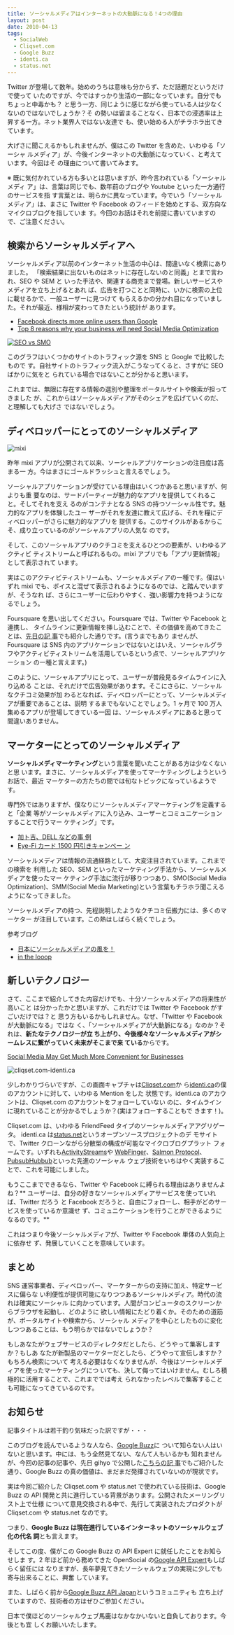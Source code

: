 ```yaml
---
title: ソーシャルメディアはインターネットの大動脈になる！4つの理由
layout: post
date: 2010-04-13
tags:
  - SocialWeb
  - Cliqset.com
  - Google Buzz
  - identi.ca
  - status.net
---
```

Twitter が登場して数年。始めのうちは意味も分からず、ただ話題だというだけで使って
いたのですが、今ではすっかり生活の一部になっています。自分でもちょっと中毒かも？
と思う一方、同じように感じながら使っている人は少なくないのではないでしょうか？そ
の勢いは留まることなく、日本での浸透率は上昇する一方。ネット業界人ではない友達で
も、使い始める人がチラホラ出てきています。

大げさに聞こえるかもしれませんが、僕はこの Twitter を含めた、いわゆる「ソーシャ
ルメディア」が、今後インターネットの大動脈になっていく、と考えています。今回はそ
の理由について書いてみます。

※ 既に気付かれている方も多いとは思いますが、昨今言われている「ソーシャルメディ
ア」は、言葉は同じでも、数年前のブログや Youtube といった一方通行のサービスを指
す言葉とは、明らかに異なっています。今でいう「ソーシャルメディア」は、まさに
Twitter や Facebook のフィードを始めとする、双方向なマイクロブログを指していま
す。今回のお話はそれを前提に書いていますので、ご注意ください。

## 検索からソーシャルメディアへ

ソーシャルメディア以前のインターネット生活の中心は、間違いなく検索にありました。
「検索結果に出ないものはネットに存在しないのと同義」とまで言われ、SEO や SEM と
いった手法や、関連する商売まで登場。新しいサービスやメディアを立ち上げるとあれ
ば、広告を打つことと同時に、いかに検索の上位に載せるかで、一般ユーザーに見つけて
もらえるかの分かれ目になっていました。それが最近、様相が変わってきたという統計が
あります。

* [Facebook directs more online users than
  Google](http://www.sfgate.com/cgi-bin/article.cgi?f=/c/a/2010/02/14/BUU51C0AMN.DTL)
* [Top 8 reasons why your business will need Social Media
  Optimization](http://blog.crosspollinate.org/top-8-reasons-why-your-business-will-need-soc)

[![](https://farm5.static.flickr.com/4068/4503441142_b009ce5cb2.jpg "SEO vs
SMO")](http://blog.crosspollinate.org/top-8-reasons-why-your-business-will-need-soc)

このグラフはいくつかのサイトのトラフィック源を SNS と Google で比較したもので
す。自社サイトのトラフィック流入がこうなってくると、さすがに SEO ばかりに気をと
られている場合ではないことが分かると思います。

これまでは、無限に存在する情報の選別や整理をポータルサイトや検索が担ってきました
が、これからはソーシャルメディアがそのシェアを広げていくのだ、と理解しても大げさ
ではないでしょう。

## ディベロッパーにとってのソーシャルメディア

![mixi](/images/2010/04/mixi.png)

昨年 mixi アプリが公開されて以来、ソーシャルアプリケーションの注目度は高まる一
方。今はまさにゴールドラッシュと言えるでしょう。

ソーシャルアプリケーションが受けている理由はいくつかあると思いますが、何よりも重
要なのは、サードパーティーが魅力的なアプリを提供してくれること。そしてそれを支え
るのがコンテナとなる SNS の持つソーシャル性です。魅力的なアプリを体験したユー
ザーがそれを友達に教えて広げる、それを糧にディベロッパーがさらに魅力的なアプリを
提供する。このサイクルがあるからこそ、成り立っているのがソーシャルアプリの人気な
のです。

そして、このソーシャルアプリのクチコミを支えるひとつの要素が、いわゆるアクティビ
ティストリームと呼ばれるもの。mixi アプリでも「アプリ更新情報」として表示されて
います。

実はこのアクティビティストリームも、ソーシャルメディアの一種です。僕はいずれ
mixi でも、ボイスと混ぜて表示されるようになるのでは、と踏んでいますが、そうなれ
ば、さらにユーザーに伝わりやすく、強い影響力を持つようになるでしょう。

Foursquare を思い出してください。Foursquare では、Twitter や Facebook と連携し、
タイムラインに更新情報を挿し込むことで、その価値を高めてきたことは、[先日の記
事](http://devlog.agektmr.com/archives/695)でも紹介した通りです。(言うまでもあり
ませんが、Foursquare は SNS 内のアプリケーションではないとはいえ、ソーシャルグラ
フやアクティビティストリームを活用しているという点で、ソーシャルアプリケーション
の一種と言えます。)

このように、ソーシャルアプリにとって、ユーザーが普段見るタイムラインに入り込める
ことは、それだけで広告効果があります。そこにさらに、ソーシャルなクチコミ効果が加
わるとなれば、ディベロッパーにとって、ソーシャルメディアが重要であることは、説明
するまでもないことでしょう。1 ヶ月で 100 万人集めるアプリが登場してきている一因
は、ソーシャルメディアにあると思って間違いありません。

## マーケターにとってのソーシャルメディア

**ソーシャルメディマーケティング**という言葉を聞いたことがある方は少なくないと思
います。まさに、ソーシャルメディアを使ってマーケティングしようというお話で、最近
マーケターの方たちの間では旬なトピックになっているようです。

専門外ではありますが、僕なりにソーシャルメディアマーケティングを定義すると「企業
等がソーシャルメディアに入り込み、ユーザーとコミュニケーションすることで行うマー
ケティング」です。

* [加ト吉、DELL などの事
  例](http://business.nikkeibp.co.jp/article/topics/20100121/212357/?P=1)
* [Eye-Fi カード 1500 円引きキャンペー
  ン](http://business.nikkeibp.co.jp/article/topics/20100121/212357/?P=1)

ソーシャルメディアは情報の流通経路として、大変注目されています。これまでの検索を
利用した SEO、SEM といったマーケティング手法から、ソーシャルメディアを使ったマー
ケティング手法に流行が移りつつあり、SMO(Social Media Optimization)、SMM(Social
Media Marketing)という言葉もチラホラ聞こえるようになってきました。

ソーシャルメディアの持つ、先程説明したようなクチコミ伝搬力には、多くのマーケター
が注目しています。この熱はしばらく続くでしょう。

参考ブログ

* [日本にソーシャルメディアの風を！](http://www.ikedahayato.com/)
* [in the looop](http://blogs.itmedia.co.jp/saito/)

## 新しいテクノロジー

さて、ここまで紹介してきた内容だけでも、十分ソーシャルメディアの将来性が高いこと
は分かったかと思いますが、これだけでは Twitter や Facebook がすごいだけでは？と
思う方もいるかもしれません。なぜ、「Twitter や Facebook が大動脈になる」ではな
く、「ソーシャルメディアが大動脈になる」なのか？それは、**新たなテクノロジーが立
ち上がり、今後様々なソーシャルメディアがシームレスに繋がっていく未来がそこまで来
ている**からです。

[Social Media May Get Much More Convenient for
Businesses](http://www.webpronews.com/topnews/2010/04/05/social-media-may-get-much-more-convenient-for-businesses)

![cliqset.com-identi.ca](/images/2010/04/d50f8d53bed8399f650724e67859655d.png)

少しわかりづらいですが、この画面キャプチャは[Cliqset.com](http://cliqset.com)か
ら[identi.ca](http://identi.ca)の僕のアカウントに対して、いわゆる Mention をした
状態です。identi.ca のアカウントは、Cliqset.com のアカウントをフォローしていない
のに、タイムラインに現れていることが分かるでしょうか？(実はフォローすることもで
きます！)。

Cliqset.com は、いわゆる FriendFeed タイプのソーシャルメディアアグリゲータ。
identi.ca は[status.net](http://status.net)というオープンソースプロジェクトのデ
モサイトで、Twitter クローンながら分散型の構成が可能なマイクロブログプラット
フォームです。いずれも[ActivityStreams](http://activitystrea.ms/)や
[WebFinger](http://webfinger.org/)、[Salmon
Protocol](http://www.salmon-protocol.org/)、
[PubsubHubbub](http://code.google.com/p/pubsubhubbub/)といった先進のソーシャル
ウェブ技術をいちはやく実装することで、これを可能にしました。

もうここまでできるなら、Twitter や Facebook に縛られる理由はありませんよね？**
ユーザーは、自分の好きなソーシャルメディアサービスを使っていれば、Twitter だろう
と Facebook だろうと、自由にフォローし、相手がどのサービスを使っているか意識せ
ず、コミュニケーションを行うことができるようになるのです。**

これはつまり今後ソーシャルメディアが、Twitter や Facebook 単体の人気向上に依存せ
ず、発展していくことを意味しています。

## まとめ

SNS 運営事業者、ディベロッパー、マーケターからの支持に加え、特定サービスに偏らな
い利便性が提供可能になりつつあるソーシャルメディア。時代の流れは確実にソーシャル
に向かっています。人間がコンピュータのスクリーンからブラウザを起動し、どのように
欲しい情報にたどり着くか。そのための道筋が、ポータルサイトや検索から、ソーシャル
メディアを中心としたものに変化しつつあることは、もう明らかではないでしょうか？

もしあなたがウェブサービスのディレクタだとしたら、どうやって集客しますか？もしあ
なたが新製品のマーケターだとしたら、どうやって宣伝しますか？もちろん検索について
考える必要はなくなりませんが、今後はソーシャルメディアを使ったマーケティングにつ
いても、決して侮ってはいけません。むしろ積極的に活用することで、これまででは考え
られなかったレベルで集客することも可能になってきているのです。

## お知らせ

記事タイトルは若干釣り気味だった訳ですが・・・

このブログを読んでいるような人なら、[Google Buzz](http://www.google.com/buzz/)に
ついて知らない人はいないと思います。中には、もう全然見てない、なんて人もいるかも
知れませんが、今回の記事の記事や、先日 gihyo で公開した[こちらの記
事](http://gihyo.jp/dev/column/01/social/2010/021201)でもご紹介した通り、Google
Buzz の真の価値は、まだまだ発揮されていないのが現状です。

実は今回ご紹介した Cliqset.com や status.net で使われている技術は、Google Buzz
の API 開発と共に進行している背景があります。公開されたメーリングリスト上で仕様
について意見交換される中で、先行して実装されたプロダクトが Cliqset.com や
status.net なのです。

つまり、**Google Buzz は現在進行しているインターネットのソーシャルウェブ化の代名
詞**とも言えます。

そしてこの度、僕がこの Google Buzz の API Expert に就任したことをお知らせしま
す。2 年ほど前から務めてきた OpenSocial の[Google API
Expert](http://sites.google.com/site/devreljp/Home/api-expert)もしばらく留任には
なりますが、長年夢見てきたソーシャルウェブの実現に少しでも寄与出来ることに、興奮
しています。

また、しばらく前から[Google Buzz API
Japan](http://groups.google.com/group/google-buzz-api-japan)というコミュニティも
立ち上げていますので、技術者の方はぜひご参加ください。

日本で僕ほどのソーシャルウェブ馬鹿はなかなかいないと自負しております。今後とも宜
しくお願いいたします。
